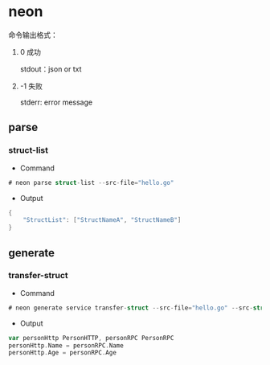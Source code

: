 # neon​

命令输出格式：

1. 0 成功

   stdout：json or txt

2. -1 失败

   stderr: error message

## parse

### struct-list

- Command

```go
# neon parse struct-list --src-file="hello.go"
```

- Output

```go
{
	"StructList": ["StructNameA", "StructNameB"]
}
```

## generate

### transfer-struct

- Command

```go
# neon generate service transfer-struct --src-file="hello.go" --src-struct-name="PersonHttp" --dst-struct-name="PersonRpc" --src-var-name="personHttp" --dst-var-name="personRpc"
```

- Output

```go
var personHttp PersonHTTP, personRPC PersonRPC
personHttp.Name = personRPC.Name
personHttp.Age = personRPC.Age
```


